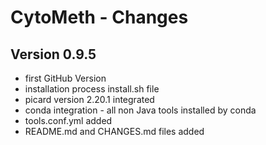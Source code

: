 CytoMeth - Changes
=============


## Version 0.9.5
* first GitHub Version
* installation process install.sh file
* picard version 2.20.1 integrated
* conda integration - all non Java tools installed by conda
* tools.conf.yml added
* README.md and CHANGES.md files added
